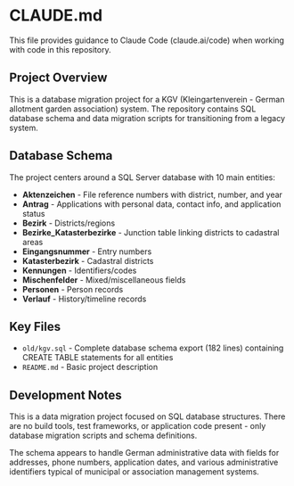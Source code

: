 # CLAUDE.md

This file provides guidance to Claude Code (claude.ai/code) when working with code in this repository.

## Project Overview

This is a database migration project for a KGV (Kleingartenverein - German allotment garden association) system. The repository contains SQL database schema and data migration scripts for transitioning from a legacy system.

## Database Schema

The project centers around a SQL Server database with 10 main entities:

- **Aktenzeichen** - File reference numbers with district, number, and year
- **Antrag** - Applications with personal data, contact info, and application status
- **Bezirk** - Districts/regions
- **Bezirke_Katasterbezirke** - Junction table linking districts to cadastral areas
- **Eingangsnummer** - Entry numbers
- **Katasterbezirk** - Cadastral districts
- **Kennungen** - Identifiers/codes
- **Mischenfelder** - Mixed/miscellaneous fields
- **Personen** - Person records
- **Verlauf** - History/timeline records

## Key Files

- `old/kgv.sql` - Complete database schema export (182 lines) containing CREATE TABLE statements for all entities
- `README.md` - Basic project description

## Development Notes

This is a data migration project focused on SQL database structures. There are no build tools, test frameworks, or application code present - only database migration scripts and schema definitions.

The schema appears to handle German administrative data with fields for addresses, phone numbers, application dates, and various administrative identifiers typical of municipal or association management systems.